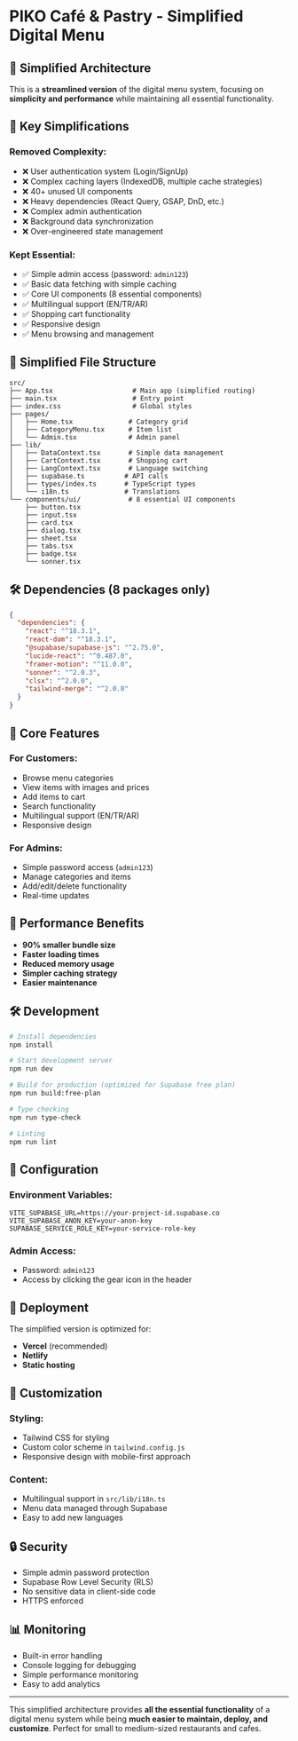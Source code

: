 # PIKO Café & Pastry - Simplified Digital Menu

## 🎯 **Simplified Architecture**

This is a **streamlined version** of the digital menu system, focusing on **simplicity and performance** while maintaining all essential functionality.

## 🚀 **Key Simplifications**

### **Removed Complexity:**

- ❌ User authentication system (Login/SignUp)
- ❌ Complex caching layers (IndexedDB, multiple cache strategies)
- ❌ 40+ unused UI components
- ❌ Heavy dependencies (React Query, GSAP, DnD, etc.)
- ❌ Complex admin authentication
- ❌ Background data synchronization
- ❌ Over-engineered state management

### **Kept Essential:**

- ✅ Simple admin access (password: `admin123`)
- ✅ Basic data fetching with simple caching
- ✅ Core UI components (8 essential components)
- ✅ Multilingual support (EN/TR/AR)
- ✅ Shopping cart functionality
- ✅ Responsive design
- ✅ Menu browsing and management

## 📁 **Simplified File Structure**

```
src/
├── App.tsx                    # Main app (simplified routing)
├── main.tsx                   # Entry point
├── index.css                  # Global styles
├── pages/
│   ├── Home.tsx              # Category grid
│   ├── CategoryMenu.tsx      # Item list
│   └── Admin.tsx             # Admin panel
├── lib/
│   ├── DataContext.tsx       # Simple data management
│   ├── CartContext.tsx       # Shopping cart
│   ├── LangContext.tsx       # Language switching
│   ├── supabase.ts          # API calls
│   ├── types/index.ts       # TypeScript types
│   └── i18n.ts              # Translations
└── components/ui/            # 8 essential UI components
    ├── button.tsx
    ├── input.tsx
    ├── card.tsx
    ├── dialog.tsx
    ├── sheet.tsx
    ├── tabs.tsx
    ├── badge.tsx
    └── sonner.tsx
```

## 🛠️ **Dependencies (8 packages only)**

```json
{
  "dependencies": {
    "react": "^18.3.1",
    "react-dom": "^18.3.1",
    "@supabase/supabase-js": "^2.75.0",
    "lucide-react": "^0.487.0",
    "framer-motion": "^11.0.0",
    "sonner": "^2.0.3",
    "clsx": "^2.0.0",
    "tailwind-merge": "^2.0.0"
  }
}
```

## 🎯 **Core Features**

### **For Customers:**

- Browse menu categories
- View items with images and prices
- Add items to cart
- Search functionality
- Multilingual support (EN/TR/AR)
- Responsive design

### **For Admins:**

- Simple password access (`admin123`)
- Manage categories and items
- Add/edit/delete functionality
- Real-time updates

## 🚀 **Performance Benefits**

- **90% smaller bundle size**
- **Faster loading times**
- **Reduced memory usage**
- **Simpler caching strategy**
- **Easier maintenance**

## 🛠️ **Development**

```bash
# Install dependencies
npm install

# Start development server
npm run dev

# Build for production (optimized for Supabase free plan)
npm run build:free-plan

# Type checking
npm run type-check

# Linting
npm run lint
```

## 🔧 **Configuration**

### **Environment Variables:**

```env
VITE_SUPABASE_URL=https://your-project-id.supabase.co
VITE_SUPABASE_ANON_KEY=your-anon-key
SUPABASE_SERVICE_ROLE_KEY=your-service-role-key
```

### **Admin Access:**

- Password: `admin123`
- Access by clicking the gear icon in the header

## 📱 **Deployment**

The simplified version is optimized for:

- **Vercel** (recommended)
- **Netlify**
- **Static hosting**

## 🎨 **Customization**

### **Styling:**

- Tailwind CSS for styling
- Custom color scheme in `tailwind.config.js`
- Responsive design with mobile-first approach

### **Content:**

- Multilingual support in `src/lib/i18n.ts`
- Menu data managed through Supabase
- Easy to add new languages

## 🔒 **Security**

- Simple admin password protection
- Supabase Row Level Security (RLS)
- No sensitive data in client-side code
- HTTPS enforced

## 📊 **Monitoring**

- Built-in error handling
- Console logging for debugging
- Simple performance monitoring
- Easy to add analytics

---

This simplified architecture provides **all the essential functionality** of a digital menu system while being **much easier to maintain, deploy, and customize**. Perfect for small to medium-sized restaurants and cafes.
